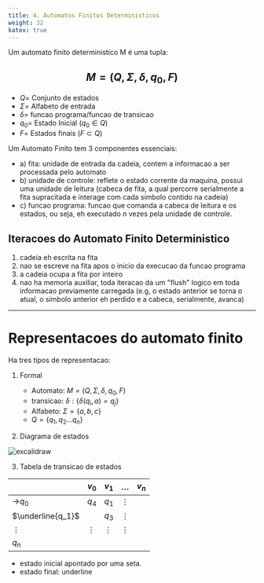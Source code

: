 ```yaml
---
title: 4. Automatos Finitos Deterministicos
weight: 32
katex: true
---
```


Um automato finito deterministico M é uma tupla:

$$M = (Q, \Sigma, \delta, q_{0}, F)$$
---
- $Q =$ Conjunto de estados
- $\Sigma =$ Alfabeto de entrada
- $\delta=$ funcao programa/funcao de transicao
- $q_{0}=$ Estado Inicial ($q_{0}\in Q$)
- $F =$ Estados finais ($F \subset Q$)

Um Automato Finito  tem 3 componentes essenciais:
- a) fita: unidade de entrada da cadeia, contem a informacao a ser processada pelo automato
- b) unidade de controle: reflete o estado corrente da maquina, possui uma unidade de leitura (cabeca de fita, a qual percorre serialmente a fita supracitada e interage com cada simbolo contido na cadeia)
- c) funcao programa: funcao que comanda a cabeca de leitura e os estados, ou seja, eh executado $n$ vezes pela unidade de controle.

## Iteracoes do Automato Finito Deterministico
1. cadeia eh escrita na fita
2. nao se escreve na fita apos o inicio da execucao da funcao programa
3. a cadeia ocupa a fita por inteiro
4.  nao ha memoria auxiliar, toda iteracao da um "flush" logico em toda informacao previamente carregada (e.g, o estado anterior se torna o atual, o simbolo anterior eh perdido e a cabeca, serialmente, avanca)

---
# Representacoes do automato finito

Ha tres tipos de representacao:
1) Formal
	- Automato: $M = (Q, \Sigma, \delta, q_{0}, F)$
	- transicao: $\delta: \{ \delta(q_{i}, a) = q_j\}$
	- Alfabeto: $\Sigma=\{a,b,c\}$
	- $Q = \{q_{1}, q_{2} \dots q_{n}\}$

2) Diagrama de estados

![excalidraw](../public/automato-finito-rep.png)

3) Tabela de transicao de estados


|                   | $v_0$    | $v_1$    | $\dots$  | $v_n$ |
| ----------------- | -------- | -------- | -------- | ----- |
| ->$q_0$           | $q_4$    | $q_1$    | $\vdots$ |       |
| $\underline{q_1}$ |          | $q_3$    | $\vdots$ |       |
| $\vdots$          | $\vdots$ | $\vdots$ | $\vdots$ |       |
| $q_n$             |          |          |          |       |
- estado inicial apontado por uma seta.
- estado final: underline

